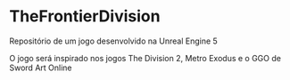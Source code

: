 # TheFrontierDivision
Repositório de um jogo desenvolvido na Unreal Engine 5

O jogo será inspirado nos jogos The Division 2, Metro Exodus e o GGO de Sword Art Online
